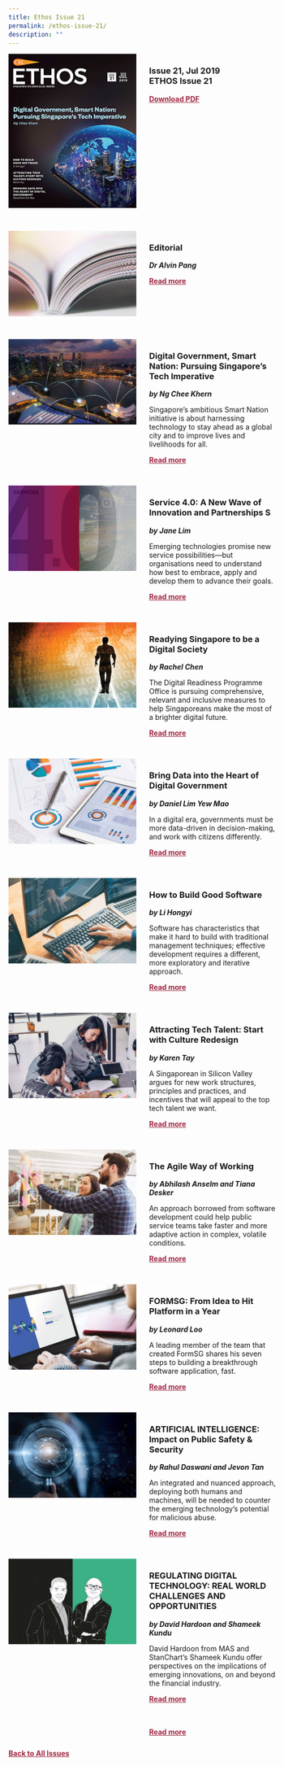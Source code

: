 ```yaml
---
title: Ethos Issue 21
permalink: /ethos-issue-21/
description: ""
---
```

<style>

.back a
{
	color: #9f2943;
	font-weight: bold;
	}
	


.text
{
	width: 50%;
}	
	
.img1 img
{
margin-top:25px;	
}	
	
.img img
{
margin-top:15px;	
}		
	
.button1 a
{
	color: #9f2943;
	font-weight:bold;
}
	

.grid-container {
	display: grid;
	grid-template-columns: 50% 50%;
	grid-column-gap: 5%;
	margin-bottom: 5%;
	}	
	
@media only screen and (max-width: 600px) {
	.grid-container {
		display: block;
	}
}	
</style>
<div class="grid-container">
        <div><img src="/images/Ethos_Thumbnails_Cover/ethosissue21.jpg"></div>
        <div><h3><span class="cat">Issue 21, Jul 2019</span>
            <br>ETHOS Issue 21</h3>	
            <p></p>
            
            
   <div class="button1"><a target="_blank" href="https://file.go.gov.sg/ethos-issue-21.pdf">Download PDF</a></div>
	</div>
   </div>
    
 <br>
 
<div class="grid-container">
	<div><img src="/images/Landing_Banner_Images/tile_editorial.jpg"></div>
	<div>
		<h3>Editorial</h3>
		<b><i>Dr Alvin Pang</i></b>
		<p></p>
	
<div class="button1"><a href="/ethos-issue-21/editorial">Read more</a></div>
</div>
</div> 

 <br>	
<div class="grid-container">
	<div><img src="/images/Cropped_images/Ethos_Issue_21/21_Teaser_Digital_Govt_Smart_Nation.jpg"></div>
	<div>
		<h3>Digital Government, Smart Nation: Pursuing Singapore’s Tech Imperative</h3>
		<b><i>by Ng Chee Khern</i></b>
		<p>Singapore’s ambitious Smart Nation initiative is about harnessing technology to stay ahead as a global city and to improve lives and livelihoods for all.</p>
		<div class="button1"><a href="/ethos-issue-21/digital-government-smart-nation-pursuing-singapore-tech-imperative/">Read more</a></div>
	</div>
</div>
<br>

<div class="grid-container">
	<div><img src="/images/Cropped_images/Ethos_Issue_21/21_Teaser_New_Wave_Innovation.jpg"></div>
	<div>
		<h3>Service 4.0: A New Wave of Innovation and Partnerships S</h3>
		<b><i>by Jane Lim</i></b>
		<p>Emerging technologies promise new service possibilities—but organisations need to understand how best to embrace, apply and develop them to advance their goals.</p>
		<div class="button1"><a href="/ethos-issue-21/services-4-point-0-a-new-wave-of-innovation-and-partnerships/">Read more</a></div>
	</div>
</div>
<br>



<div class="grid-container">
	<div><img src="/images/Cropped_images/Ethos_Issue_21/21_Teaser_Readying_Singapore_Digital_Society.jpg"></div>
	<div>
		<h3>Readying Singapore to be a Digital Society</h3>
		<b><i>by Rachel Chen</i></b>
		<p>The Digital Readiness Programme Office is pursuing comprehensive, relevant and inclusive measures to help Singaporeans make the most of a brighter digital future.</p>
		<div class="button1"><a href="/ethos-issue-21/readying-singapore-to-be-a-digital-society/">Read more</a></div>
	</div>
</div>
<br>
<div class="grid-container">
	<div><img src="/images/Cropped_images/Ethos_Issue_21/21_Teaser_Bringing_Data_Into_Heart_of_Digital_Society.jpg"></div>
	<div>
		<h3>Bring Data into the Heart of Digital Government</h3>
		<b><i>by Daniel Lim Yew Mao</i></b>
		<p>In a digital era, governments must be more data-driven in decision-making, and work with citizens differently.</p>
		<div class="button1"><a href="/ethos-issue-21/bring-data-in-the-heart-of-digital-government/">Read more</a></div>
	</div>
</div>
<br>
<div class="grid-container">
	<div><img src="/images/Cropped_images/Ethos_Issue_21/21_Teaser_How_To_Build_Good_Software.jpg"></div>
	<div>
		<h3>How to Build Good Software</h3>
		<b><i>by Li Hongyi</i></b>
		<p>Software has characteristics that make it hard to build with traditional management techniques; effective development requires a different, more exploratory and iterative approach.</p>
		<div class="button1"><a href="/ethos-issue-21/how-to-build-good-software/">Read more</a></div>
	</div>
</div>
<br>
<div class="grid-container">
	<div><img src="/images/Cropped_images/Ethos_Issue_21/21_Teaser_Attracting_Tech_Talent.jpg"></div>
	<div>
		<h3>Attracting Tech Talent: Start with Culture Redesign</h3>
		<b><i>by Karen Tay</i></b>
		<p>A Singaporean in Silicon Valley argues for new work structures, principles and practices, and incentives that will appeal to the top tech talent we want.</p>
		<div class="button1"><a href="/ethos-issue-21/attracting-tech-talent-start-with-culture-redesign/">Read more</a></div>
	</div>
</div>
<br>
<div class="grid-container">
	<div><img src="/images/Cropped_images/Ethos_Issue_21/21_Teaser_Agile_Way_of_Working.jpg"></div>
	<div>
		<h3>The Agile Way of Working</h3>
		<b><i>by Abhilash Anselm and Tiana Desker</i></b>
		<p>An approach borrowed from software development could help public service teams take faster and more adaptive action in complex, volatile conditions.</p>
		<div class="button1"><a href="/ethos-issue-21/the-agile-way-of-working/">Read more</a></div>
	</div>
</div>
<br>
<div class="grid-container">
	<div><img src="/images/Cropped_images/Ethos_Issue_21/21_Teaser_FormSG_Idea_to_Hit_Platform_in_a_Year.jpg"></div>
	<div>
		<h3>FORMSG: From Idea to Hit Platform in a Year</h3>
		<b><i>by Leonard Loo</i></b>
		<p>A leading member of the team that created FormSG shares his seven steps to building a breakthrough software application, fast.</p>
		<div class="button1"><a href="/ethos-issue-21/formsg-from-idea-to-hit-platform-in-a-year/">Read more</a></div>
	</div>
</div>
<br>
<div class="grid-container">
	<div><img src="/images/Cropped_images/Ethos_Issue_21/21_Teaser_Artificial_Intelligence_ImpactOnPublic.jpg"></div>
	<div>
		<h3>ARTIFICIAL INTELLIGENCE: Impact on Public Safety &amp; Security</h3>
		<b><i>by Rahul Daswani and Jevon Tan</i></b>
		<p>An integrated and nuanced approach, deploying both humans and machines, will be needed to counter the emerging technology’s potential for malicious abuse.</p>
		<div class="button1"><a href="/ethos-issue-21/artificial-intelligence-impact-on-public-safety-and-security/">Read more</a></div>
	</div>
</div>
<br>
<div class="grid-container">
	<div><img src="/images/Cropped_images/Ethos_Issue_21/21_Teaser_Regulating_Digital_Technology.jpg"></div>
	<div>
		<h3>REGULATING DIGITAL TECHNOLOGY: REAL WORLD CHALLENGES AND OPPORTUNITIES</h3>
		<b><i>by David Hardoon and Shameek Kundu</i></b>
		<p>David Hardoon from MAS and StanChart’s Shameek Kundu offer perspectives on the implications of emerging innovations, on and beyond the financial industry.</p>
		<div class="button1"><a href="/ethos-issue-21/regulating-digital-technology-real-world-challenges-and-opportunities/">Read more</a></div>
	</div>
</div>

<div class="grid-container">
	<div><img src=""></div>
	<div>
		<h3></h3>
		<b><i></i></b>
		<p></p>
		<div class="button1"><a href="">Read more</a></div>
	</div>
</div>

<div class="back">
<a href="/all-issues/">Back to All Issues</a>
</div>